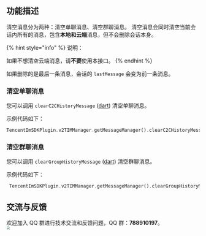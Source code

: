 ## 功能描述
清空消息分为两种：清空单聊消息、清空群聊消息。
清空消息会同时清空当前会话内所有的消息，包含**本地和云端**消息，但不会删除会话本身。

{% hint style="info" %}
说明：

如果不想清空云端消息，请**不要**使用本接口。
{% endhint %}

如果删除的是最后一条消息，会话的 `lastMessage` 会变为前一条消息。



### 清空单聊消息

您可以调用 `clearC2CHistoryMessage` ([dart](https://pub.dev/documentation/tencent_im_sdk_plugin_platform_interface/latest/im_flutter_plugin_platform_interface/ImFlutterPlatform/clearC2CHistoryMessage.html)) 清空单聊消息。


示例代码如下：



```dart
TencentImSDKPlugin.v2TIMManager.getMessageManager().clearC2CHistoryMessage(userID: "userid");
```



### 清空群聊消息

您可以调用 `clearGroupHistoryMessage` ([dart](https://pub.dev/documentation/tencent_im_sdk_plugin_platform_interface/latest/im_flutter_plugin_platform_interface/ImFlutterPlatform/clearGroupHistoryMessage.html)) 清空群聊消息。

示例代码如下：


```dart
 TencentImSDKPlugin.v2TIMManager.getMessageManager().clearGroupHistoryMessage(groupID: "");
```


## 交流与反馈

欢迎加入 QQ 群进行技术交流和反馈问题，QQ 群：**788910197**。
<img style="width: 200px; max-width: inherit; zoom: 50%;" src="https://qcloudimg.tencent-cloud.cn/raw/f351a1640d265047db85ffab1cd086a7.png" />

